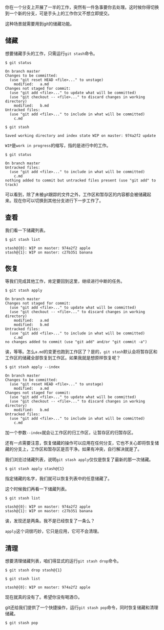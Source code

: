 你在一个分支上开展了一半的工作，突然有一件急事要你去处理。这时候你得切换到一个新的分支，可是手头上的工作你又不想立即提交。

这种场景就需要用到git的储藏功能。

## 储藏

想要储藏手头的工作，只需运行`git stash`命令。

```
$ git status

On branch master
Changes to be committed:
  (use "git reset HEAD <file>..." to unstage)
	modified:   a.md
Changes not staged for commit:
  (use "git add <file>..." to update what will be committed)
  (use "git checkout -- <file>..." to discard changes in working directory)
	modified:   b.md
Untracked files:
  (use "git add <file>..." to include in what will be committed)
	c.md
```

```
$ git stash

Saved working directory and index state WIP on master: 974a2f2 update
```

`WIP`是`work in progress`的缩写，指的是进行中的工作。

```
$ git status

On branch master
Untracked files:
  (use "git add <file>..." to include in what will be committed)
	c.md
nothing added to commit but untracked files present (use "git add" to track)
```

可以看到，除了未被git跟踪的文件之外，工作区和暂存区的内容都会被储藏起来。现在你可以切换到其他分支进行下一步工作了。

## 查看

我们看一下储藏列表。

```
$ git stash list

stash@{0}: WIP on master: 974a2f2 apple
stash@{1}: WIP on master: c27b351 banana
```

## 恢复

等我们完成其他工作，肯定要回到这里，继续进行中断的任务。

```
$ git stash apply

On branch master
Changes not staged for commit:
  (use "git add <file>..." to update what will be committed)
  (use "git checkout -- <file>..." to discard changes in working directory)
	modified:   a.md
	modified:   b.md
Untracked files:
  (use "git add <file>..." to include in what will be committed)
	c.md
no changes added to commit (use "git add" and/or "git commit -a")
```

诶，等等。怎么`a.md`的变更也跑到工作区了？是的，`git stash`默认会将暂存区和工作区的储藏全部恢复到工作区。如果我就是想原样恢复呢？

```
$ git stash apply --index

On branch master
Changes to be committed:
  (use "git reset HEAD <file>..." to unstage)
	modified:   a.md
Changes not staged for commit:
  (use "git add <file>..." to update what will be committed)
  (use "git checkout -- <file>..." to discard changes in working directory)
	modified:   b.md
Untracked files:
  (use "git add <file>..." to include in what will be committed)
	c.md
```

加一个参数`--index`就会让工作区的归工作区，让暂存区的归暂存区。

还有一点需要注意，恢复储藏的操作可以应用在任何分支，它也不关心即将恢复储藏的分支上，工作区和暂存区是否干净。如果有冲突，自行解决就是了。

我们浏览过储藏列表，说明`git stash apply`仅仅是恢复了最新的那一次储藏。

```
$ git stash apply stash@{1}
```

指定储藏的名字，我们就可以恢复列表中的任意储藏了。

这个时候我们再看一下储藏列表。

```
$ git stash list

stash@{0}: WIP on master: 974a2f2 apple
stash@{1}: WIP on master: c27b351 banana
```

诶，发现还是两条。我不是已经恢复了一条么？

`apply`这个词很巧妙，它只是应用，它可不会清理。

## 清理

想要清理储藏列表，咱们得显式的运行`git stash drop`命令。

```
$ git stash drop stash@{1}
```

```
$ git stash list

stash@{0}: WIP on master: 974a2f2 apple
```

现在就真的没有了。希望你没有喝酒🙃。

git还给我们提供了一个快捷操作，运行`git stash pop`命令，同时恢复储藏和清理储藏。

```
$ git stash pop
```


